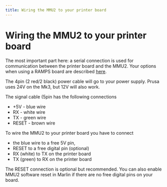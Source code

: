 ```yaml
---
title: Wiring the MMU2 to your printer board
---
```


# Wiring the MMU2 to your printer board

The most important part here: a serial connection is used for communication between the printer board and the MMU2. Your options when using a RAMPS board are described [here](RAMPSserial).

The 4pin (2 red/2 black) power cable will go to your power supply. Prusa uses 24V on the Mk3, but 12V will also work.

The signal cable (5pin has the following connections

* +5V - blue wire
* RX - white wire
* TX - green wire
* RESET - brown wire

To wire the MMU2 to your printer board you have to connect

* the blue wire to a free 5V pin,
* RESET to a free digital pin (optional)
* RX (white) to TX on the printer board
* TX (green) to RX on the printer board

The RESET connection is optional but recommended. You can also enable MMU2 software reset in Marlin if there are no free digital pins on your board.
